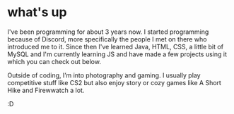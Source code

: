 # what's up
I've been programming for about 3 years now. I started programming because of Discord, more specifically the people I met on there who introduced me to it. Since then I've learned Java, HTML, CSS, a little bit of MySQL and I'm currently learning JS and have made a few projects using it which you can check out below.

Outside of coding, I’m into photography and gaming. I usually play competitive stuff like CS2 but also enjoy story or cozy games like A Short Hike and Firewwatch a lot.  

:D 
